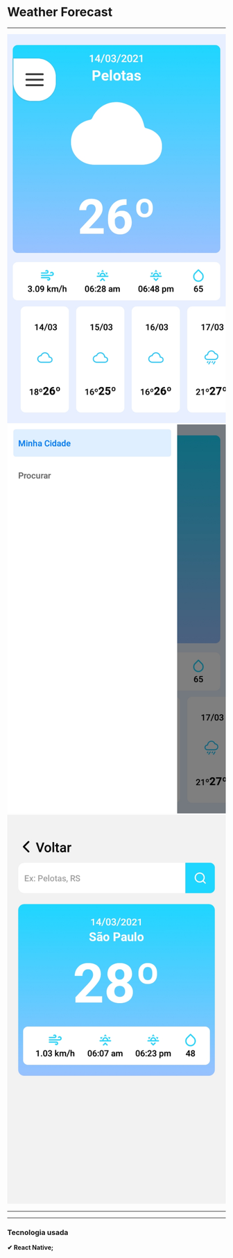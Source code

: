 <h1><strong>Weather Forecast</h1>


<hr/>

<img src="./readme/expogo.jpg" />
<img src="./readme/expo3.jpg" />
<img src="./readme/expo2.jpg" />

<hr />

<hr />
<h3>Tecnologia usada </h3>
✔ React Native; <br>

